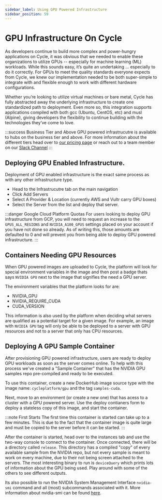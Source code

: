 ```yaml
---
sidebar_label: Using GPU Powered Infrastructure
sidebar_position: 59
---
```


# GPU Infrastructure On Cycle

As developers continue to build more complex and power-hungry applications on Cycle, it was obvious that we needed to enable these organizations to utilize GPUs -- especially for machine learning (ML) workloads. While this sounds
easy, it’s quite an undertaking … especially to do it correctly. For GPUs to meet the quality standards everyone expects from Cycle, we knew our implementation needed to be both super-simple to integrate with and flexible enough
to work with different hardware configurations.

Whether you’re looking to utilize virtual machines or bare metal, Cycle has fully abstracted away the underlying infrastructure to create one standardized path to deployment. Even more so, this integration supports applications
compiled with both gcc (Ubuntu, CentOS, etc) and musl (Alpine), giving developers the flexibility to continue building with the technologies they’ve come to love.

:::success Business Tier and Above
GPU powered infrastrucutre is available to hubs on the business tier and above. For more information about the different tiers head over to [our pricing page](https://cycle.io/pricing) or reach out to a team member on our [Slack Channel](https://slack.cycle.io)
:::

## Deploying GPU Enabled Infrastructure.

Deployment of GPU enabled infrastructure is the exact same process as with any other infrastructure type.

- Head to the Infrastrucutre tab on the main navigation
- Click Add Servers
- Select A Provider & Location (currently AWS and Vultr carry GPU boxes)
- Select the Server from the list and deploy that server.

:::danger Google Cloud Platform Quotas
For users looking to deploy GPU infrastructure from GCP, you will need to request an increase to the `GPUS_ALL_REGIONS` and `NVIDIA_A100_GPUS` settings placed on your account if you have not done so already. As of writing this, those amounts are defaulted to 0 and will prevent you from being able to deploy GPU powered infrastructure.
:::

## Containers Needing GPU Resources

When GPU powered images are uploaded to Cycle, the platform will look for special environment variables in the image and then post a badge thats says `NVIDIA GPU` next to the image that signifies the need a GPU server.

The environment variables that the platform looks for are:

- NVIDIA_GPU
- NVIDIA_REQUIRE_CUDA
- CUDA_VERSION

This information is also used by the platform when deciding what servers are qualified as a potential target for a given image. For example, an image with `NVIDIA GPU` tag will only be able to be deployed to a server with GPU resources and not to a server that only has CPU resources.

## Deploying A GPU Sample Container

After provisioning GPU powered infrastructure, users are ready to deploy GPU workloads as soon as the server comes online. To help with this process we've created a "Sample Container" that has the NVIDIA GPU samples repo pre-compiled and ready to be executed.

To use this container, create a new DockerHub image source type with the image name: `cycleplatform/gpu` and the tag `samples-cuda`.

Next, move to an environment (or create a new one) that has acess to a cluster with a GPU powered server. Use the deploy contianers form to deploy a stateless copy of this image, and start the container.

:::note First Starts
The first time this container is started can take up to a few minutes. This is due to the fact that the container image is quite large and must be copied to the server before it can be started.
:::

After the container is started, head over to the instances tab and use the two-way console to connect to the container. Once connected, there will be a directory called `release`. This directory has a compiled "copy" of every available sample from the NVIDIA repo, but not every sample is meant to work on every machine, due to their not being screen attached to the servers. The most interesting binary to run is `deviceQuery` which prints lots of information about the GPU being used. Play around with some of the others to see different outputs.

Its also possible to run the NVIDIA System Management Interface `nvidia-smi` command and all (most) subcommands associated with it. More information about nvidia-smi can be found [here](https://developer.nvidia.com/nvidia-system-management-interface).
